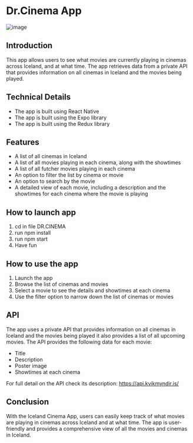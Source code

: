 # Dr.Cinema App

![image](https://user-images.githubusercontent.com/89973046/218499467-c8c2fc06-2879-4acc-afef-dc82702ab16e.png)

## Introduction

This app allows users to see what movies are currently playing in cinemas across Iceland, and at what time. The app retrieves data from a private API that provides information on all cinemas in Iceland and the movies being played.

## Technical Details

- The app is built using React Native
- The app is built using the Expo library
- The app is built using the Redux library

## Features

- A list of all cinemas in Iceland
- A list of all movies playing in each cinema, along with the showtimes
- A list of all futcher movies playing in each cinema
- An option to filter the list by cinema or movie
- An option to search by the movie
- A detailed view of each movie, including a description and the showtimes for each cinema where the movie is playing

## How to launch app

1. cd in file DR.CINEMA
2. run npm install
3. run npm start
4. Have fun

## How to use the app

1. Launch the app
2. Browse the list of cinemas and movies
3. Select a movie to see the details and showtimes at each cinema
4. Use the filter option to narrow down the list of cinemas or movies

## API

The app uses a private API that provides information on all cinemas in Iceland and the movies being played it also provides a list of all upcoming movies. The API provides the following data for each movie:

- Title
- Description
- Poster image
- Showtimes at each cinema

For full detail on the API check its description: https://api.kvikmyndir.is/

## Conclusion

With the Iceland Cinema App, users can easily keep track of what movies are playing in cinemas across Iceland and at what time. The app is user-friendly and provides a comprehensive view of all the movies and cinemas in Iceland.
